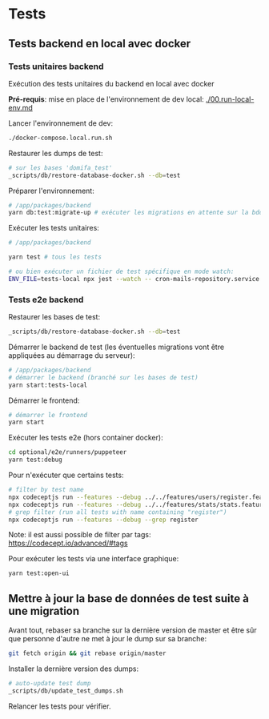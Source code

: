 # Tests

## Tests backend en local avec docker

### Tests unitaires backend

Exécution des tests unitaires du backend en local avec docker

**Pré-requis**: mise en place de l'environnement de dev local: [./00.run-local-env.md](./00.run-local-env.md)

Lancer l'environnement de dev:

```bash
./docker-compose.local.run.sh
```

Restaurer les dumps de test:

```bash
# sur les bases 'domifa_test'
_scripts/db/restore-database-docker.sh --db=test
```

Préparer l'environnement:

```bash
# /app/packages/backend
yarn db:test:migrate-up # exécuter les migrations en attente sur la bdd de test
```

Exécuter les tests unitaires:

```bash
# /app/packages/backend

yarn test # tous les tests

# ou bien exécuter un fichier de test spécifique en mode watch:
ENV_FILE=tests-local npx jest --watch -- cron-mails-repository.service.spec.ts
```

### Tests e2e backend

Restaurer les bases de test:

```bash
_scripts/db/restore-database-docker.sh --db=test
```

Démarrer le backend de test (les éventuelles migrations vont être appliquées au démarrage du serveur):

```bash
# /app/packages/backend
# démarrer le backend (branché sur les bases de test)
yarn start:tests-local
```

Démarrer le frontend:

```bash
# démarrer le frontend
yarn start
```

Exécuter les tests e2e (hors container docker):

```bash
cd optional/e2e/runners/puppeteer
yarn test:debug
```

Pour n'exécuter que certains tests:

```bash
# filter by test name
npx codeceptjs run --features --debug ../../features/users/register.feature
npx codeceptjs run --features --debug ../../features/stats/stats.feature
# grep filter (run all tests with name containing "register")
npx codeceptjs run --features --debug --grep register
```

Note: il est aussi possible de filter par tags: <https://codecept.io/advanced/#tags>

Pour exécuter les tests via une interface graphique:

```bash
yarn test:open-ui
```

## Mettre à jour la base de données de test suite à une migration

Avant tout, rebaser sa branche sur la dernière version de master et être sûr que personne d'autre ne met à jour le dump sur sa branche:

```bash
git fetch origin && git rebase origin/master
```

Installer la dernière version des dumps:

```bash
# auto-update test dump
_scripts/db/update_test_dumps.sh
```

Relancer les tests pour vérifier.

